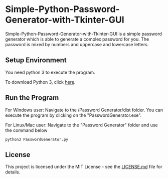 # Simple-Python-Password-Generator-with-Tkinter-GUI
Simple-Python-Password-Generator-with-Tkinter-GUI is a simple password generator which is able to generate a complex password for you. The password is mixed by numbers and uppercase and lowercase letters.

## Setup Environment
You need python 3 to execute the program.

To download Python 3, click [here](https://www.python.org/downloads/).

## Run the Program
For Windows user: Navigate to the /Password Generator/dist folder. You can execute the program by clicking on the "PasswordGenerator.exe".

For Linux/Mac user: Navigate to the "Password Generator" folder and use the command below
```
python3 PasswordGenerator.py
```

## License
This project is licensed under the MIT License - see the [LICENSE.md](LICENSE.md) file for details.
